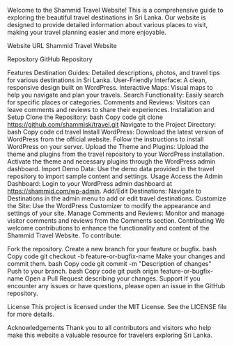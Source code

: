 Welcome to the Shammid Travel Website! This is a comprehensive guide to exploring the beautiful travel destinations in Sri Lanka. Our website is designed to provide detailed information about various places to visit, making your travel planning easier and more enjoyable.

Website URL
Shammid Travel Website

Repository
GitHub Repository

Features
Destination Guides: Detailed descriptions, photos, and travel tips for various destinations in Sri Lanka.
User-Friendly Interface: A clean, responsive design built on WordPress.
Interactive Maps: Visual maps to help you navigate and plan your travels.
Search Functionality: Easily search for specific places or categories.
Comments and Reviews: Visitors can leave comments and reviews to share their experiences.
Installation and Setup
Clone the Repository:
bash
Copy code
git clone https://github.com/shammisk/travel.git
Navigate to the Project Directory:
bash
Copy code
cd travel
Install WordPress:
Download the latest version of WordPress from the official website.
Follow the instructions to install WordPress on your server.
Upload the Theme and Plugins:
Upload the theme and plugins from the travel repository to your WordPress installation.
Activate the theme and necessary plugins through the WordPress admin dashboard.
Import Demo Data:
Use the demo data provided in the travel repository to import sample content and settings.
Usage
Access the Admin Dashboard:
Login to your WordPress admin dashboard at https://shammid.com/wp-admin.
Add/Edit Destinations:
Navigate to Destinations in the admin menu to add or edit travel destinations.
Customize the Site:
Use the WordPress Customizer to modify the appearance and settings of your site.
Manage Comments and Reviews:
Monitor and manage visitor comments and reviews from the Comments section.
Contributing
We welcome contributions to enhance the functionality and content of the Shammid Travel Website. To contribute:

Fork the repository.
Create a new branch for your feature or bugfix.
bash
Copy code
git checkout -b feature-or-bugfix-name
Make your changes and commit them.
bash
Copy code
git commit -m "Description of changes"
Push to your branch.
bash
Copy code
git push origin feature-or-bugfix-name
Open a Pull Request describing your changes.
Support
If you encounter any issues or have questions, please open an issue in the GitHub repository.

License
This project is licensed under the MIT License. See the LICENSE file for more details.

Acknowledgements
Thank you to all contributors and visitors who help make this website a valuable resource for travelers exploring Sri Lanka.
